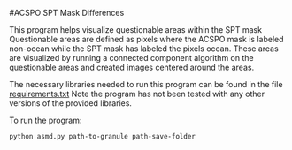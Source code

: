 #ACSPO SPT Mask Differences

This program helps visualize questionable areas within the SPT mask
Questionable areas are defined as pixels where the ACSPO mask is labeled
non-ocean while the SPT mask has labeled the pixels ocean.  These areas
are visualized by running a connected component algorithm on the questionable
areas and created images centered around the areas.

The necessary libraries needed to run this program can be found in the file [requirements.txt](requirements.txt)
Note the program has not been tested with any other versions of the provided libraries.

To run the program:

`python asmd.py path-to-granule path-save-folder`